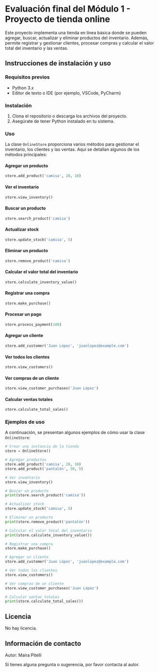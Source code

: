 # Evaluación final del Módulo 1 - Proyecto de tienda online

Este proyecto implementa una tienda en línea básica donde se pueden agregar, buscar, actualizar y eliminar productos del inventario. 
Además, permite registrar y gestionar clientes, procesar compras y calcular el valor total del inventario y las ventas.

## Instrucciones de instalación y uso

### Requisitos previos
- Python 3.x
- Editor de texto o IDE (por ejemplo, VSCode, PyCharm)

### Instalación

1. Clona el repositorio o descarga los archivos del proyecto.
2. Asegúrate de tener Python instalado en tu sistema. 

### Uso

La clase `OnlineStore` proporciona varios métodos para gestionar el inventario, los clientes y las ventas. Aquí se detallan algunos de los métodos principales:

#### Agregar un producto
```python
store.add_product('camisa', 20, 10)
```
#### Ver el inventario
```python
store.view_inventory()
```
#### Buscar un producto
```python
store.search_product('camisa')
```
#### Actualizar stock
```python
store.update_stock('camisa', 5)
```
#### Eliminar un producto
```python
store.remove_product('camisa')
```
#### Calcular el valor total del inventario
```python
store.calculate_inventory_value()
```
#### Registrar una compra
```python
store.make_purchase()
```
#### Procesar un pago
```python
store.process_payment(100)
```
#### Agregar un cliente
```python
store.add_customer('Juan López', 'juanlopez@example.com')
```
#### Ver todos los clientes
```python
store.view_customers()
```
#### Ver compras de un cliente
```python
store.view_customer_purchases('Juan López')
```
#### Calcular ventas totales
```python
store.calculate_total_sales()
```

### Ejemplos de uso

A continuación, se presentan algunos ejemplos de cómo usar la clase `OnlineStore`:

```python
# Crear una instancia de la tienda
store = OnlineStore()

# Agregar productos
store.add_product('camisa', 20, 10)
store.add_product('pantalón', 30, 5)

# Ver inventario
store.view_inventory()

# Buscar un producto
print(store.search_product('camisa'))

# Actualizar stock
store.update_stock('camisa', 5)

# Eliminar un producto
print(store.remove_product('pantalón'))

# Calcular el valor total del inventario
print(store.calculate_inventory_value())

# Registrar una compra
store.make_purchase()

# Agregar un cliente
store.add_customer('Juan López', 'juanlopez@example.com')

# Ver todos los clientes
store.view_customers()

# Ver compras de un cliente
store.view_customer_purchases('Juan López')

# Calcular ventas totales
print(store.calculate_total_sales())
```

## Licencia

No hay licencia.

## Información de contacto

Autor: Maíra Pitelli

Si tienes alguna pregunta o sugerencia, por favor contacta al autor.
